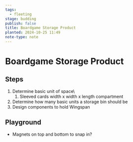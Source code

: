 ```yaml
---
tags:
  - fleeting
stage: budding
publish: false
title: Boardgame Storage Product
planted: 2024-10-25 11:49
note-type: note
---
```

# Boardgame Storage Product

## Steps
1. Determine basic unit of space\
	1. Sleeved cards width x width x length compartment
2. Determine how many basic units a storage bin should be
3. Design components to hold Wingspan

## Playground
- Magnets on top and bottom to snap in?
